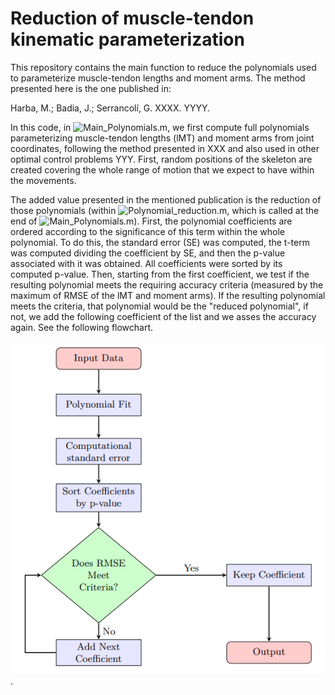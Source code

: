 # Reduction of muscle-tendon kinematic parameterization
This repository contains the main function to reduce the polynomials used to parameterize muscle-tendon lengths and moment arms.
The method presented here is the one published in:

Harba, M.; Badia, J.; Serrancolí, G. XXXX. YYYY.


In this code, in ![Main_Polynomials.m](Main_Polynomials.m), we first compute full polynomials parameterizing muscle-tendon lengths (lMT) and moment arms from joint coordinates, following the method presented in XXX and also used in other optimal control problems YYY. First, random positions of the skeleton are created covering the whole range of motion that we expect to have within the movements. 

The added value presented in the mentioned publication is the reduction of those polynomials (within ![Polynomial_reduction.m](Polynomial_reduction.m), which is called at the end of ![Main_Polynomials.m](Main_Polynomials.m)). First, the polynomial coefficients are ordered according to the significance of this term within the whole polynomial. To do this, the standard error (SE) was computed, the t-term was computed dividing the coefficient by SE, and then the p-value associated with it was obtained. All coefficients were sorted by its computed p-value. Then, starting from the first coefficient, we test if the resulting polynomial meets the requiring accuracy criteria (measured by the maximum of RMSE of the lMT and moment arms). If the resulting polynomial meets the criteria, that polynomial would be the "reduced polynomial", if not, we add the following coefficient of the list and we asses the accuracy again. See the following flowchart.

![following flowchart](img/flowchart.png).
